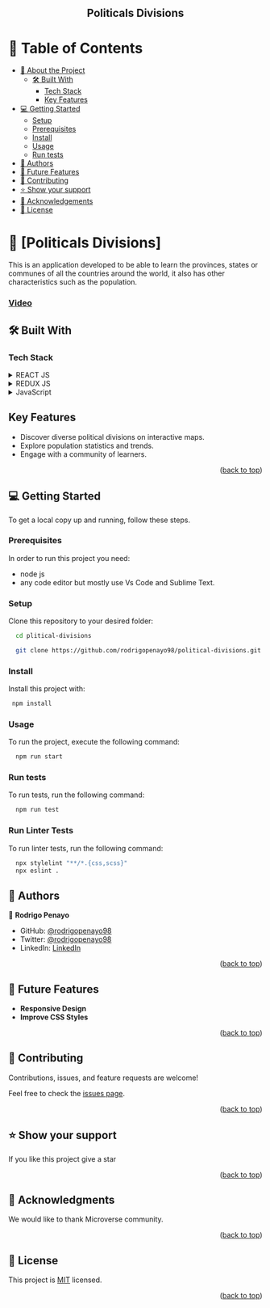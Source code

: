 
<div align="center">

  <h2><b>Politicals Divisions</b></h2>

</div>

# 📗 Table of Contents

- [📖 About the Project](#about-project)
  - [🛠️ Built With](#built-with)
    - [Tech Stack](#tech-stack)
    - [Key Features](#key-features)
- [💻 Getting Started](#getting-started)
  - [Setup](#setup)
  - [Prerequisites](#prerequisites)
  - [Install](#install)
  - [Usage](#usage)
  - [Run tests](#run-tests)
- [👥 Authors](#authors)
- [🔭 Future Features](#future-features)
- [🤝 Contributing](#contributing)
- [⭐ Show your support](#support)
- [🙏 Acknowledgements](#acknowledgements)
- [📝 License](#license)


# 📖 [Politicals Divisions] 

This is an application developed to be able to learn the provinces, states or communes of all the countries around the world, it also has other characteristics such as the population.

   ### [Video](https://drive.google.com/file/d/1pqZ3MZCuONYJt4kgM12R7zsJrBi0Syyl/view?usp=sharing)

## 🛠️ Built With <a name="built-with"></a>

### Tech Stack <a name="tech-stack"></a>


<details>
  <summary>REACT JS</summary>
  <ul>
    <li><a href="https://es.react.dev/">REACT JS</a></li>
  </ul>
</details>

<details>
  <summary>REDUX JS</summary>
  <ul>
    <li><a href="https://redux.js.org/">REDUX JS</a></li>
  </ul>
</details>

<details>
  <summary>JavaScript</summary>
  <ul>
    <li><a href="https://lenguajejs.com/javascript/">JavaScript</a></li>
  </ul>
</details>


## Key Features
- Discover diverse political divisions on interactive maps.
- Explore population statistics and trends.
- Engage with a community of learners.

<p align="right">(<a href="#readme-top">back to top</a>)</p>




## 💻 Getting Started 

To get a local copy up and running, follow these steps.

### Prerequisites

In order to run this project you need:

* node js
* any code editor but mostly use Vs Code and Sublime Text.
### Setup

Clone this repository to your desired folder:

```sh
  cd plitical-divisions

  git clone https://github.com/rodrigopenayo98/political-divisions.git

```

### Install

Install this project with:

```sh
 npm install
```

### Usage

To run the project, execute the following command:

```sh
  npm run start
```

### Run tests

To run tests, run the following command:

```sh
  npm run test
```

### Run Linter Tests

To run linter tests, run the following command:

```sh
  npx stylelint "**/*.{css,scss}"
  npx eslint .
```

## 👥 Authors <a name="authors"></a>

👤 **Rodrigo Penayo**

- GitHub: [@rodrigopenayo98](https://github.com/rodrigopenayo98)
- Twitter: [@rodrigopenayo98](https://twitter.com/rodrigopenayo98)
- LinkedIn: [LinkedIn](https://www.linkedin.com/in/rodrigo-penayo-391226158/)


<p align="right">(<a href="#readme-top">back to top</a>)</p>



## 🔭 Future Features <a name="future-features"></a>

- **Responsive Design**
- **Improve CSS Styles**

<p align="right">(<a href="#readme-top">back to top</a>)</p>



## 🤝 Contributing <a name="contributing"></a>

Contributions, issues, and feature requests are welcome!

Feel free to check the [issues page](../../issues/).

<p align="right">(<a href="#readme-top">back to top</a>)</p>



## ⭐️ Show your support <a name="support"></a>


If you like this project give a star

<p align="right">(<a href="#readme-top">back to top</a>)</p>



## 🙏 Acknowledgments <a name="acknowledgements"></a>


We would like to thank Microverse community.

<p align="right">(<a href="#readme-top">back to top</a>)</p>

## 📝 License
This project is [MIT](./MIT.md) licensed.

<p align="right">(<a href="#readme-top">back to top</a>)</p>
